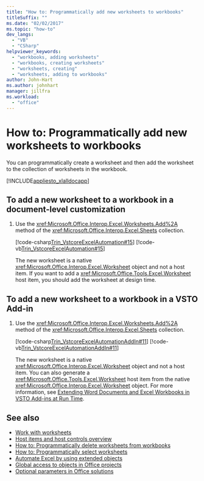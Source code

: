```yaml
---
title: "How to: Programmatically add new worksheets to workbooks"
titleSuffix: ""
ms.date: "02/02/2017"
ms.topic: "how-to"
dev_langs:
  - "VB"
  - "CSharp"
helpviewer_keywords:
  - "workbooks, adding worksheets"
  - "workbooks, creating worksheets"
  - "worksheets, creating"
  - "worksheets, adding to workbooks"
author: John-Hart
ms.author: johnhart
manager: jillfra
ms.workload:
  - "office"
---
```

# How to: Programmatically add new worksheets to workbooks
  You can programmatically create a worksheet and then add the worksheet to the collection of worksheets in the workbook.

 [!INCLUDE[appliesto_xlalldocapp](../vsto/includes/appliesto-xlalldocapp-md.md)]

## To add a new worksheet to a workbook in a document-level customization

1. Use the <xref:Microsoft.Office.Interop.Excel.Worksheets.Add%2A> method of the <xref:Microsoft.Office.Interop.Excel.Sheets> collection.

     [!code-csharp[Trin_VstcoreExcelAutomation#15](../vsto/codesnippet/CSharp/Trin_VstcoreExcelAutomationCS/Sheet1.cs#15)]
     [!code-vb[Trin_VstcoreExcelAutomation#15](../vsto/codesnippet/VisualBasic/Trin_VstcoreExcelAutomation/Sheet1.vb#15)]

     The new worksheet is a native <xref:Microsoft.Office.Interop.Excel.Worksheet> object and not a host item. If you want to add a <xref:Microsoft.Office.Tools.Excel.Worksheet> host item, you should add the worksheet at design time.

## To add a new worksheet to a workbook in a VSTO Add-in

1. Use the <xref:Microsoft.Office.Interop.Excel.Worksheets.Add%2A> method of the <xref:Microsoft.Office.Interop.Excel.Sheets> collection.

     [!code-csharp[Trin_VstcoreExcelAutomationAddIn#11](../vsto/codesnippet/CSharp/trin_vstcoreexcelautomationaddin/ThisAddIn.cs#11)]
     [!code-vb[Trin_VstcoreExcelAutomationAddIn#11](../vsto/codesnippet/VisualBasic/trin_vstcoreexcelautomationaddin/ThisAddIn.vb#11)]

     The new worksheet is a native <xref:Microsoft.Office.Interop.Excel.Worksheet> object and not a host item. You can also generate a <xref:Microsoft.Office.Tools.Excel.Worksheet> host item from the native <xref:Microsoft.Office.Interop.Excel.Worksheet> object. For more information, see [Extending Word Documents and Excel Workbooks in VSTO Add-ins at Run Time](../vsto/extending-word-documents-and-excel-workbooks-in-vsto-add-ins-at-run-time.md).

## See also
- [Work with worksheets](../vsto/working-with-worksheets.md)
- [Host items and host controls overview](../vsto/host-items-and-host-controls-overview.md)
- [How to: Programmatically delete worksheets from workbooks](../vsto/how-to-programmatically-delete-worksheets-from-workbooks.md)
- [How to: Programmatically select worksheets](../vsto/how-to-programmatically-select-worksheets.md)
- [Automate Excel by using extended objects](../vsto/automating-excel-by-using-extended-objects.md)
- [Global access to objects in Office projects](../vsto/global-access-to-objects-in-office-projects.md)
- [Optional parameters in Office solutions](../vsto/optional-parameters-in-office-solutions.md)
